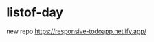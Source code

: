 # listof-day
new repo
https://responsive-todoapp.netlify.app/
<!DOCTYPE html>
<html lang="en" data-theme="light">

<head>
    <meta charset="UTF-8">
    <meta http-equiv="X-UA-Compatible" content="IE=edge">
    <meta name="viewport" content="width=device-width, initial-scale=1.0">
    <title>Scratch JS Todo list learn by concept clear</title>
    <link rel="stylesheet" href="style.css" />
    <script async defer src="https://buttons.github.io/buttons.js"></script>
    <style>
        .icon {
            font-size: 7rem;
        }
    </style>

</head>

<body>
    <nav>
       <!--  <div class="btn">
            <a class="github-button" href="https://github.com/smthari/Freecodecamp-Responsive-Web-Design-Projects/fork"
                data-size="large" data-show-count="true"
                aria-label="Fork smthari/Freecodecamp-Responsive-Web-Design-Projects on GitHub">Fork</a>

            <a class="github-button" href="https://github.com/smthari" data-size="large" data-show-count="true"
                aria-label="Follow @smthari on GitHub">Follow</a>
        </div>
        <div class="theme-switch-wrapper">
            <label class="theme-switch" for="checkbox">
                <input type="checkbox" id="checkbox" />
                <div class="slider round"></div>
            </label>
            <em>Switch Theme</em>
        </div> -->
    </nav>
    <div class="container">
        <ul class="todo-list js-todo-list"></ul>
        <div class="empty-state">
            <h1 class="app-title">My Todo</h1>
            <i class="fas fa-tasks icon"></i>
            <p class="empty-state__description">
                Type in the below field 👇 and press enter to add your todo in the list
            </p>
        </div>
        <form class="formselect">
            <input autofocus type="text" class="inputselect" placeholder="Eg: Workout">
        </form>
    </div>

    <script src="https://kit.fontawesome.com/dd8c49730d.js" crossorigin="anonymous"></script>
    <script src="script.js"></script>


</body>

</html>

